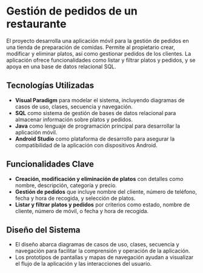 # Gestión de pedidos de un restaurante

El proyecto desarrolla una aplicación móvil para la gestión de pedidos en una tienda de preparación de comidas. Permite al propietario crear, modificar y eliminar platos, así como gestionar pedidos de los clientes. La aplicación ofrece funcionalidades como listar y filtrar platos y pedidos, y se apoya en una base de datos relacional SQL.

## Tecnologías Utilizadas

- **Visual Paradigm** para modelar el sistema, incluyendo diagramas de casos de uso, clases, secuencia y navegación.
- **SQL** como sistema de gestión de bases de datos relacional para almacenar información sobre platos y pedidos.
- **Java** como lenguaje de programación principal para desarrollar la aplicación móvil.
- **Android Studio** como plataforma de desarrollo para asegurar la compatibilidad de la aplicación con dispositivos Android.

## Funcionalidades Clave

- **Creación, modificación y eliminación de platos** con detalles como nombre, descripción, categoría y precio.
- **Gestión de pedidos** que incluye nombre del cliente, número de teléfono, fecha y hora de recogida, y selección de platos.
- **Listar y filtrar platos y pedidos** por criterios como estado, nombre de cliente, número de móvil, o fecha y hora de recogida.

## Diseño del Sistema

- El diseño abarca diagramas de casos de uso, clases, secuencia y navegación para facilitar la comprensión y operación de la aplicación.
- Los prototipos de pantallas y mapas de navegación ayudan a visualizar el flujo de la aplicación y las interacciones del usuario.
